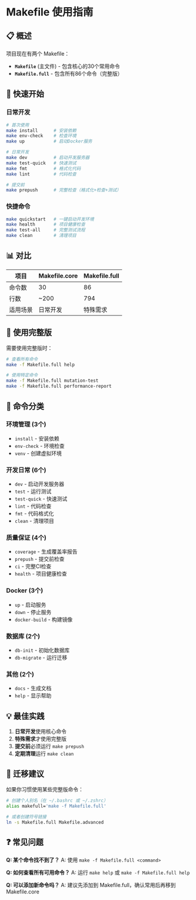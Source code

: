 # Makefile 使用指南

## 📋 概述

项目现在有两个 Makefile：

- **`Makefile`** (主文件) - 包含核心的30个常用命令
- **`Makefile.full`** - 包含所有86个命令（完整版）

## 🚀 快速开始

### 日常开发
```bash
# 首次使用
make install      # 安装依赖
make env-check    # 检查环境
make up           # 启动Docker服务

# 日常开发
make dev          # 启动开发服务器
make test-quick   # 快速测试
make fmt          # 格式化代码
make lint         # 代码检查

# 提交前
make prepush      # 完整检查（格式化+检查+测试）
```

### 快捷命令
```bash
make quickstart   # 一键启动开发环境
make health       # 项目健康检查
make test-all     # 完整测试流程
make clean        # 清理项目
```

## 📊 对比

| 项目 | Makefile.core | Makefile.full |
|------|---------------|---------------|
| 命令数 | 30 | 86 |
| 行数 | ~200 | 794 |
| 适用场景 | 日常开发 | 特殊需求 |

## 🔧 使用完整版

需要使用完整版时：
```bash
# 查看所有命令
make -f Makefile.full help

# 使用特定命令
make -f Makefile.full mutation-test
make -f Makefile.full performance-report
```

## 📝 命令分类

### 环境管理 (3个)
- `install` - 安装依赖
- `env-check` - 环境检查
- `venv` - 创建虚拟环境

### 开发日常 (6个)
- `dev` - 启动开发服务器
- `test` - 运行测试
- `test-quick` - 快速测试
- `lint` - 代码检查
- `fmt` - 代码格式化
- `clean` - 清理项目

### 质量保证 (4个)
- `coverage` - 生成覆盖率报告
- `prepush` - 提交前检查
- `ci` - 完整CI检查
- `health` - 项目健康检查

### Docker (3个)
- `up` - 启动服务
- `down` - 停止服务
- `docker-build` - 构建镜像

### 数据库 (2个)
- `db-init` - 初始化数据库
- `db-migrate` - 运行迁移

### 其他 (2个)
- `docs` - 生成文档
- `help` - 显示帮助

## 💡 最佳实践

1. **日常开发**使用核心命令
2. **特殊需求**才使用完整版
3. **提交前**必须运行 `make prepush`
4. **定期清理**运行 `make clean`

## 🔄 迁移建议

如果你习惯使用某些完整版命令：
```bash
# 创建个人别名（在 ~/.bashrc 或 ~/.zshrc）
alias makefull='make -f Makefile.full'

# 或者创建符号链接
ln -s Makefile.full Makefile.advanced
```

## ❓ 常见问题

**Q: 某个命令找不到了？**
A: 使用 `make -f Makefile.full <command>`

**Q: 如何查看所有可用命令？**
A: 运行 `make help` 或 `make -f Makefile.full help`

**Q: 可以添加新命令吗？**
A: 建议先添加到 Makefile.full，确认常用后再移到 Makefile.core